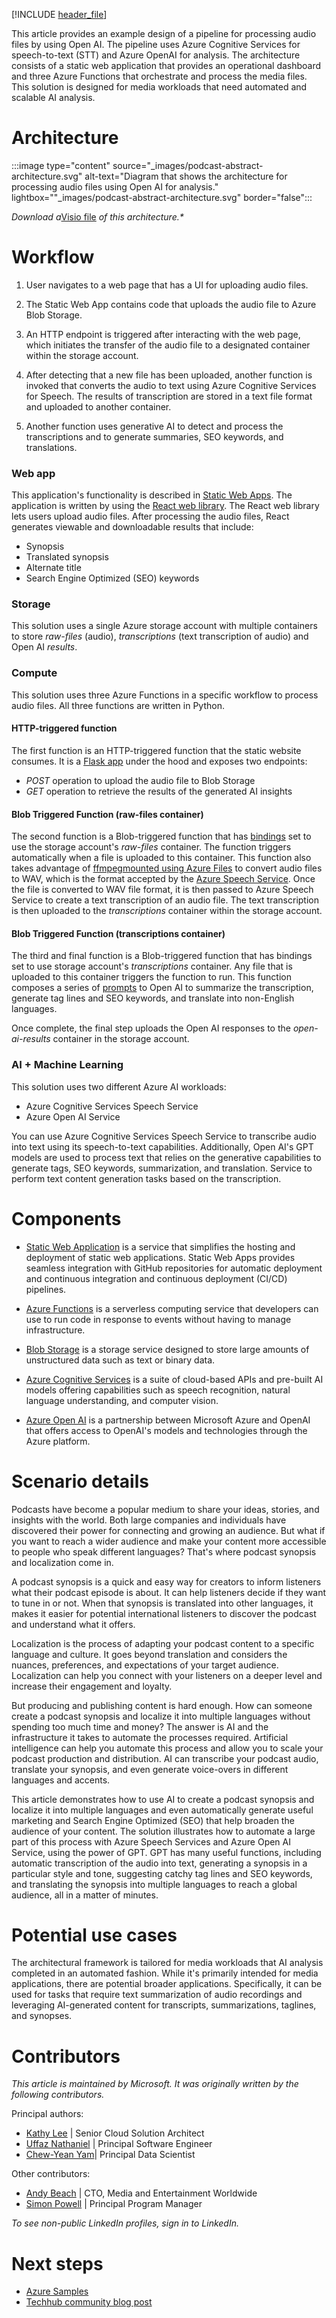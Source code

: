 [!INCLUDE [header_file](../../../includes/sol-idea-header.md)]

This article provides an example design of a pipeline for processing audio files by using Open AI. The pipeline uses Azure Cognitive Services for speech-to-text (STT) and Azure OpenAI for analysis. The architecture consists of a static web application that provides an operational dashboard and three Azure Functions that orchestrate and process the media files. This solution is designed for media workloads that need automated and scalable AI analysis.

# Architecture

:::image type="content" source="_images/podcast-abstract-architecture.svg" alt-text="Diagram that shows the architecture for processing audio files using Open AI for analysis." lightbox=""_images/podcast-abstract-architecture.svg" border="false":::

_Download a_[Visio file](https://arch-center.azureedge.net/podcast-abstract-architecture.vsdx) _of this architecture.*_

# Workflow

1. User navigates to a web page that has a UI for uploading audio files.

1. The Static Web App contains code that uploads the audio file to Azure Blob Storage.

1. An HTTP endpoint is triggered after interacting with the web page, which initiates the transfer of the audio file to a designated container within the storage account.

1. After detecting that a new file has been uploaded, another function is invoked that converts the audio to text using Azure Cognitive Services for Speech. The results of transcription are stored in a text file format and uploaded to another container.

1. Another function uses generative AI to detect and process the transcriptions and to generate summaries, SEO keywords, and translations.

### Web app

This application's functionality is described in [Static Web Apps](https://learn.microsoft.com/azure/static-web-apps/). The application is written by using the [React web library](https://react.dev/). The React web library lets users upload audio files. After processing the audio files, React generates viewable and downloadable results that include:

- Synopsis
- Translated synopsis
- Alternate title
- Search Engine Optimized (SEO) keywords

### Storage

This solution uses a single Azure storage account with multiple containers to store _raw-files_ (audio), _transcriptions_ (text transcription of audio) and Open AI _results_.

### Compute

This solution uses three Azure Functions in a specific workflow to process audio files. All three functions are written in Python.

#### HTTP-triggered function

The first function is an HTTP-triggered function that the static website consumes. It is a [Flask app](/samples/azure-samples/flask-app-on-azure-functions/azure-functions-python-create-flask-app/) under the hood and exposes two endpoints:

- _POST_ operation to upload the audio file to Blob Storage
- _GET_ operation to retrieve the results of the generated AI insights

#### Blob Triggered Function (raw-files container)

The second function is a Blob-triggered function that has [bindings](/azure/azure-functions/functions-bindings-storage-blob-trigger) set to use the storage account's *raw-files* container. The function triggers automatically when a file is uploaded to this container. This function also takes advantage of [ffmpeg](https://ffmpeg.org/)[mounted using Azure Files](/azure/app-service/configure-connect-to-azure-storage) to convert audio files to WAV, which is the format accepted by the [Azure Speech Service](/products/ai-services/ai-speech). Once the file is converted to WAV file format, it is then passed to Azure Speech Service to create a text transcription of an audio file. The text transcription is then uploaded to the *transcriptions* container within the storage account.

#### Blob Triggered Function (transcriptions container)

The third and final function is a Blob-triggered function that has bindings set to use storage account's *transcriptions* container. Any file that is uploaded to this container triggers the function to run. This function composes a series of [prompts](/azure/ai-services/openai/concepts/prompt-engineering) to Open AI to summarize the transcription, generate tag lines and SEO keywords, and translate into non-English languages.

Once complete, the final step uploads the Open AI responses to the *open-ai-results* container in the storage account.

### AI + Machine Learning

This solution uses two different Azure AI workloads:

- Azure Cognitive Services Speech Service
- Azure Open AI Service

You can use Azure Cognitive Services Speech Service to transcribe audio into text using its speech-to-text capabilities. Additionally, Open AI's GPT models are used to process text that relies on the generative capabilities to generate tags, SEO keywords, summarization, and translation. Service to perform text content generation tasks based on the transcription.

# Components

- [Static Web Application](/products/app-service/static/) is a service that simplifies the hosting and deployment of static web applications. Static Web Apps provides seamless integration with GitHub repositories for automatic deployment and continuous integration and continuous deployment (CI/CD) pipelines.

- [Azure Functions](/products/functions/) is a serverless computing service that developers can use to run code in response to events without having to manage infrastructure.

- [Blob Storage](/services/storage/blobs/) is a storage service designed to store large amounts of unstructured data such as text or binary data.

- [Azure Cognitive Services](/products/cognitive-services/speech-to-text/) is a suite of cloud-based APIs and pre-built AI models offering capabilities such as speech recognition, natural language understanding, and computer vision.

- [Azure Open AI](/products/cognitive-services/openai-service/) is a partnership between Microsoft Azure and OpenAI that offers access to OpenAI's models and technologies through the Azure platform.

# Scenario details

Podcasts have become a popular medium to share your ideas, stories, and insights with the world. Both large companies and individuals have discovered their power for connecting and growing an audience. But what if you want to reach a wider audience and make your content more accessible to people who speak different languages? That's where podcast synopsis and localization come in.

A podcast synopsis is a quick and easy way for creators to inform listeners what their podcast episode is about. It can help listeners decide if they want to tune in or not. When that synopsis is translated into other languages, it makes it easier for potential international listeners to discover the podcast and understand what it offers.

Localization is the process of adapting your podcast content to a specific language and culture. It goes beyond translation and considers the nuances, preferences, and expectations of your target audience. Localization can help you connect with your listeners on a deeper level and increase their engagement and loyalty.

But producing and publishing content is hard enough. How can someone create a podcast synopsis and localize it into multiple languages without spending too much time and money? The answer is AI and the infrastructure it takes to automate the processes required. Artificial intelligence can help you automate this process and allow you to scale your podcast production and distribution. AI can transcribe your podcast audio, translate your synopsis, and even generate voice-overs in different languages and accents.

This article demonstrates how to use AI to create a podcast synopsis and localize it into multiple languages and even automatically generate useful marketing and Search Engine Optimized (SEO) that help broaden the audience of your content. The solution illustrates how to automate a large part of this process with Azure Speech Services and Azure Open AI Service, using the power of GPT. GPT has many useful functions, including automatic transcription of the audio into text, generating a synopsis in a particular style and tone, suggesting catchy tag lines and SEO keywords, and translating the synopsis into multiple languages to reach a global audience, all in a matter of minutes.

# Potential use cases

The architectural framework is tailored for media workloads that AI analysis completed in an automated fashion. While it's primarily intended for media applications, there are potential broader applications. Specifically, it can be used for tasks that require text summarization of audio recordings and leveraging AI-generated content for transcripts, summarizations, taglines, and synopses.

# Contributors

*This article is maintained by Microsoft. It was originally written by the following contributors.*

Principal authors:

- [Kathy Lee](https://www.linkedin.com/in/kathy-lee-she-her-2235a41/) | Senior Cloud Solution Architect
- [Uffaz Nathaniel](https://www.linkedin.com/in/uffaz-nathaniel-85588935/) | Principal Software Engineer
- [Chew-Yean Yam](https://www.linkedin.com/in/cyyam/)| Principal Data Scientist

Other contributors:

- [Andy Beach](https://www.linkedin.com/in/andrewbeach/) | CTO, Media and Entertainment Worldwide
- [Simon Powell](https://www.linkedin.com/in/asbpowell/) | Principal Program Manager

*To see non-public LinkedIn profiles, sign in to LinkedIn.*

# Next steps

- [Azure Samples](https://github.com/Azure-Samples/podcast-synopsis-generation-openai)
- [Techhub community blog post](https://techcommunity.microsoft.com/t5/ai-azure-ai-services-blog/automating-podcast-synopsis-generation-with-azure-openai-gpt/ba-p/3810308)


